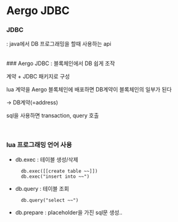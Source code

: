 # Aergo JDBC

### JDBC

: java에서 DB 프로그래밍을 할때 사용하는 api

<br/>
### Aergo JDBC : 블록체인에서 DB 쉽게 조작

계약 + JDBC 패키지로 구성

lua 계약을 Aergo 블록체인에 배포하면 DB계약이 블록체인의 일부가 된다

-> DB계약(=address)

sql을 사용하면 transaction, query 호출

<br/>

### lua 프로그래밍 언어 사용

- db.exec : 테이블 생성/삭제

        db.exec([[create table ~~]])
        db.exec("insert into ~~")

- db.query : 테이블 조회

        db.query("select ~~")

- db.prepare : placeholder을 가진 sql문 생성..
